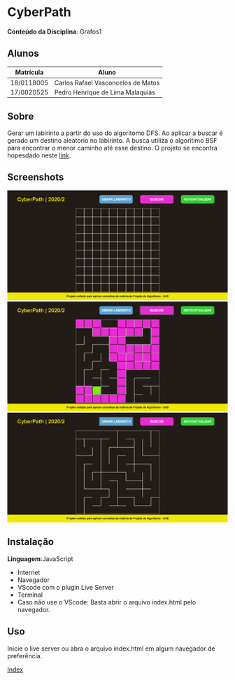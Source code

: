 # CyberPath

**Conteúdo da Disciplina**: Grafos1<br>

## Alunos
|Matrícula | Aluno |
| -- | -- |
| 18/0118005  |  Carlos Rafael Vasconcelos de Matos |
| 17/0020525  |  Pedro Henrique de Lima Malaquias |

## Sobre 
 Gerar um labirinto a partir do uso do algoritomo DFS. Ao aplicar a buscar é gerado um destino aleatorio no labirinto. A busca utiliza o algoritimo BSF para encontrar o menor caminho até esse destino. O projeto se encontra hopesdado neste <a href="https://cyberpath.netlify.app" target="_top">link</a>.
 

## Screenshots
![](img/TelaInicia.png)
![](img/buscarBfs.png)
![](img/gerarPath.png)

## Instalação 
**Linguagem**:JavaScript<br>
* Internet
* Navegador
* VScode com o plugin Live Server
* Terminal
* Caso não use o VScode: Basta abrir o arquivo index.html pelo navegador.

## Uso 
Inicie o live server ou abra o arquivo index.html em algum navegador de preferência.

[Index](index.html)

